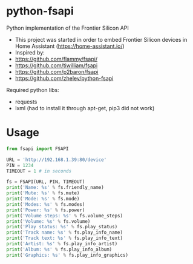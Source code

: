 # python-fsapi
Python implementation of the Frontier Silicon API
- This project was started in order to embed Frontier Silicon devices in Home Assistant (https://home-assistant.io/)
- Inspired by:
 - https://github.com/flammy/fsapi/
 - https://github.com/tiwilliam/fsapi
 - https://github.com/p2baron/fsapi
 - https://github.com/zhelev/python-fsapi

Required python libs:
  - requests
  - lxml (had to install it through apt-get, pip3 did not work)

Usage
=====

```python
from fsapi import FSAPI

URL = 'http://192.168.1.39:80/device'
PIN = 1234
TIMEOUT = 1 # in seconds

fs = FSAPI(URL, PIN, TIMEOUT)
print('Name: %s' % fs.friendly_name)
print('Mute: %s' % fs.mute)
print('Mode: %s' % fs.mode)
print('Modes: %s' % fs.modes)
print('Power: %s' % fs.power)
print('Volume steps: %s' % fs.volume_steps)
print('Volume: %s' % fs.volume)
print('Play status: %s' % fs.play_status)
print('Track name: %s' % fs.play_info_name)
print('Track text: %s' % fs.play_info_text)
print('Artist: %s' % fs.play_info_artist)
print('Album: %s' % fs.play_info_album)
print('Graphics: %s' % fs.play_info_graphics)
